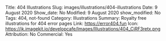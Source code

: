Title: 404 Illustrations
Slug: images/illustrations/404-illustrations
Date: 9 August 2020
Show_date: No
Modified: 9 August 2020
show_modified: No
Tags: 404, not-found
Category: Illustrations
Summary:  Royalty free illustrations for 404 error pages
Link: https://error404.fun
Icon: https://ik.imagekit.io/developcafe/Images/Illustrations/404_CiRF3retx.png
Attribution: No
Commercial: Yes

